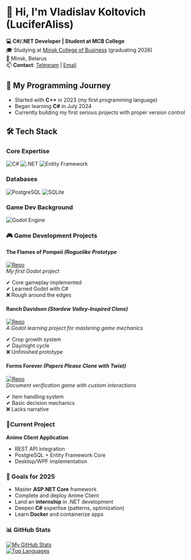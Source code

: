 # 👋 Hi, I'm Vladislav Koltovich (LuciferAliss)

**💻 C#/.NET Developer | Student at MCB College**  
🎓 Studying at [Minsk College of Business](https://www.mcb.by/) (graduating 2026)  
📍 Minsk, Belarus  
📫 **Contact**: [Telegram](https://t.me/LuciferAliss) | [Email](mailto:vladislav.a.koltovich@gmail.com)  

## 🚀 My Programming Journey
- Started with **C++** in 2023 (my first programming language)  
- Began learning **C#** in July 2024
- Currently building my first serious projects with proper version control  

## 🛠️ Tech Stack

### **Core Expertise**
![C#](https://img.shields.io/badge/-C%23-239120?logo=c-sharp&logoColor=white)
![.NET](https://img.shields.io/badge/-.NET-512BD4?logo=.net&logoColor=white)
![Entity Framework](https://img.shields.io/badge/-Entity%20Framework-512BD4?logo=.net&logoColor=white)

### **Databases**
![PostgreSQL](https://img.shields.io/badge/-PostgreSQL-4169E1?logo=postgresql&logoColor=white)
![SQLite](https://img.shields.io/badge/-SQLite-003B57?logo=sqlite&logoColor=white)

### **Game Dev Background**
![Godot Engine](https://img.shields.io/badge/-Godot-478CBF?logo=godot-engine&logoColor=white)

### 🎮 Game Development Projects

#### **The Flames of Pompeii** _(Roguelike Prototype_  
[![Repo](https://img.shields.io/badge/GitHub-Repository-181717?logo=github)](https://github.com/LuciferAliss/The-Flames-of-Pompeii)  
_My first Godot project_

✔ Core gameplay implemented  
✔ Learned Godot with C#   
❌ Rough around the edges  

#### **Ranch Davidson** _(Stardew Valley-Inspired Clone)_
[![Repo](https://img.shields.io/badge/GitHub-Repository-181717?logo=github)](https://github.com/LuciferAliss/Ranch-Davidson)  
_A Godot learning project for mastering game mechanics_

✔ Crop growth system  
✔ Day/night cycle  
❌ Unfinished prototype  

#### **Forms Forever** _(Papers Please Clone with Twist)_  
[![Repo](https://img.shields.io/badge/GitHub-Repository-181717?logo=github)](https://github.com/LuciferAliss/Forms-Forever)  
_Document verification game with custom interactions_

✔ Item handling system  
✔ Basic decision mechanics  
❌ Lacks narrative
### 🌟**Current Project**
**Anime Client Application**  
- REST API integration  
- PostgreSQL + Entity Framework Core  
- Desktop/WPF implementation

### 🎯 Goals for 2025
- Master **ASP.NET Core** framework  
- Complete and deploy Anime Client  
- Land an **internship** in .NET development  
- Deepen **C#** expertise (patterns, optimization) 
- Learn **Docker** and containerize apps

### 📊 GitHub Stats
[![My GitHub Stats](https://github-readme-stats.vercel.app/api?username=LuciferAliss&show_icons=true&theme=dark&hide_title=true)](https://github.com/LuciferAliss)  
[![Top Languages](https://github-readme-stats.vercel.app/api/top-langs/?username=LuciferAliss&layout=compact&theme=dark&hide=html,css)](https://github.com/LuciferAliss)  